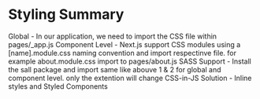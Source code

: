 # Styling Summary
Global - In our application, we need to import the CSS file within pages/_app.js
Component Level - Next.js support CSS modules using a [name].module.css naming convention and import respectinve file. for example about.module.css import to pages/about.js
SASS Support - Install the sall package and import same like abouve 1 & 2 for global and component level. only the extention will change
CSS-in-JS Solution - Inline styles and Styled Components
